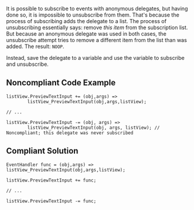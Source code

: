 
It is possible to subscribe to events with anonymous delegates, but having done so, it is impossible to unsubscribe from them. That's because the process of subscribing adds the delegate to a list. The process of unsubscribing essentially says: remove *this item* from the subscription list. But because an anonymous delegate was used in both cases, the unsubscribe attempt tries to remove a different item from the list than was added. The result: `NOOP`.

Instead, save the delegate to a variable and use the variable to subscribe and unsubscribe.

## Noncompliant Code Example


    listView.PreviewTextInput += (obj,args) =>
            listView_PreviewTextInput(obj,args,listView);
    
    // ...
    
    listView.PreviewTextInput -= (obj, args) =>
            listView_PreviewTextInput(obj, args, listView); // Noncompliant; this delegate was never subscribed


## Compliant Solution


    EventHandler func = (obj,args) => listView_PreviewTextInput(obj,args,listView);
    
    listView.PreviewTextInput += func;
    
    // ...
    
    listView.PreviewTextInput -= func;


